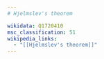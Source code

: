 ```yaml
---
# Hjelmslev's theorem

wikidata: Q1720410
msc_classification: 51
wikipedia_links:
  - "[[Hjelmslev's theorem]]"
---
```

